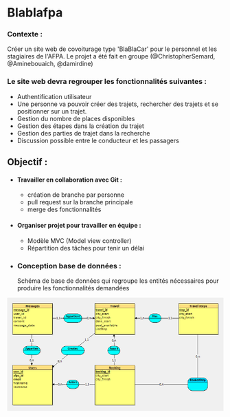 # Blablafpa

### Contexte :

Créer un site web de covoiturage type 'BlaBlaCar' pour le personnel et les stagiaires de l'AFPA.
Le projet a été fait en groupe (@ChristopherSemard, @Aminebouaich, @damirdine)

### Le site web devra regrouper les fonctionnalités suivantes :

- Authentification utilisateur
- Une personne va pouvoir créer des trajets, rechercher des trajets et se positionner sur un trajet.
- Gestion du nombre de places disponibles
- Gestion des étapes dans la création du trajet
- Gestion des parties de trajet dans la recherche
- Discussion possible entre le conducteur et les passagers

## Objectif :

- #### Travailler en collaboration avec Git :
  - création de branche par personne
  - pull request sur la branche principale
  - merge des fonctionnalités
- #### Organiser projet pour travailler en équipe :
  - Modèle MVC (Model view controller)
  - Répartition des tâches pour tenir un délai
- ### Conception base de données :
  Schéma de base de données qui regroupe les entités nécessaires pour produire les fonctionnalités demandées

![alt text](./_schema-sql/158b762325ec00ab906719d21e37291c.png)
